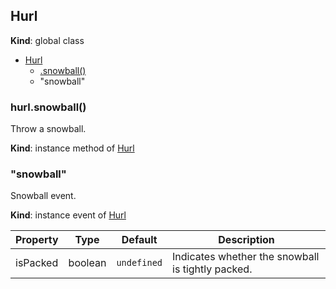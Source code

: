 <a name="Hurl"></a>
## Hurl
**Kind**: global class  

* [Hurl](#Hurl)
    * [.snowball()](#BITBUCKET-Hurl#snowball)
    * "snowball"


<a name="BITBUCKET-Hurl#snowball"></a>
### hurl.snowball()
Throw a snowball.

**Kind**: instance method of [Hurl](#Hurl)


<a name="Hurl+event_snowball"></a>
### "snowball"
Snowball event.

**Kind**: instance event of [Hurl](#Hurl)  

| Property | Type    | Default     | Description                                       |
| -------- | ------- | ----------- | ------------------------------------------------- |
| isPacked | boolean | `undefined` | Indicates whether the snowball is tightly packed. |


